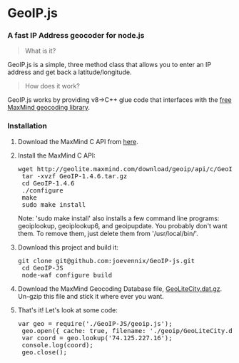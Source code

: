 # GeoIP.js
### A fast IP Address geocoder for node.js

> What is it?

GeoIP.js is a simple, three method class that allows you to enter an IP address and get back a latitude/longitude.

> How does it work?

GeoIP.js works by providing v8->C++ glue code that interfaces with the [free MaxMind geocoding library](http://www.maxmind.com/app/c).

### Installation
1. Download the MaxMind C API from [here](http://www.maxmind.com/app/c).

2. Install the MaxMind C API:
	<pre>wget http://geolite.maxmind.com/download/geoip/api/c/GeoIP-1.4.6.tar.gz  
	tar -xvzf GeoIP-1.4.6.tar.gz  
	cd GeoIP-1.4.6  
	./configure  
	make  
	sudo make install</pre>

   Note: 'sudo make install' also installs a few command line programs: geoiplookup, geoiplookup6, and geoipupdate. You probably don't want them. To remove them, just delete them from '/usr/local/bin/'.

3. Download this project and build it:
	<pre>git clone git@github.com:joevennix/GeoIP-js.git  
	cd GeoIP-JS  
	node-waf configure build</pre>

4. Download the MaxMind Geocoding Database file, [GeoLiteCity.dat.gz](http://geolite.maxmind.com/download/geoip/database/GeoLiteCity.dat.gz). Un-gzip this file and stick it where ever you want.

5. That's it! Let's look at some code:
	<pre>var geo = require('./GeoIP-JS/geoip.js');  
	geo.open({ cache: true, filename: './geoip/GeoLiteCity.dat'});  
	var coord = geo.lookup('74.125.227.16');  
	console.log(coord);  
	geo.close();</pre>
